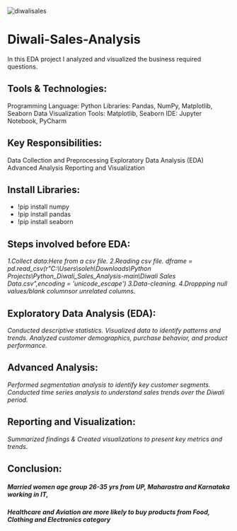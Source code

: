 ![diwalisales](https://github.com/MDSoleh/Diwali-Sales-Analysis/assets/99492800/65457d79-25ae-4139-9f37-02da12aed3b3)
# Diwali-Sales-Analysis
In this EDA project I analyzed and visualized the business required questions.

## Tools & Technologies:
Programming Language: Python
Libraries: Pandas, NumPy, Matplotlib, Seaborn
Data Visualization Tools: Matplotlib, Seaborn
IDE: Jupyter Notebook, PyCharm

## Key Responsibilities:
Data Collection and Preprocessing
Exploratory Data Analysis (EDA)
Advanced Analysis
Reporting and Visualization

## Install Libraries:

 - !pip install numpy                          
 - !pip install pandas                        
 - !pip install seaborn


## Steps involved before EDA:
*1.Collect data:Here from a csv file.*
*2.Reading csv file.*
*dframe = pd.read_csv(r"C:\Users\soleh\Downloads\Python Projects\Python_Diwali_Sales_Analysis-main\Diwali Sales Data.csv",encoding = 'unicode_escape')*
*3.Data-cleaning.*
*4.Droppping null values/blank columnsor unrelated columns.*

## Exploratory Data Analysis (EDA):
*Conducted descriptive statistics.
Visualized data to identify patterns and trends.
Analyzed customer demographics, purchase behavior, and product performance.*
  
## Advanced Analysis:
*Performed segmentation analysis to identify key customer segments.*
*Conducted time series analysis to understand sales trends over the Diwali period.*

## Reporting and Visualization:
*Summarized findings & Created visualizations to present key metrics and trends.*

## Conclusion:

##### Married women age group 26-35 yrs from UP, Maharastra and Karnataka working in IT, 
##### Healthcare and Aviation are more likely to buy products from Food, Clothing and Electronics category
 

